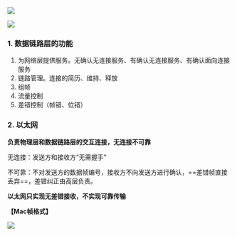 ![](https://iqqcode-blog.oss-cn-beijing.aliyuncs.com/img/20200720104109.png)

![](https://iqqcode-blog.oss-cn-beijing.aliyuncs.com/img/20200720104328.png)

### 1. 数据链路层的功能

1. 为网络层提供服务。无确认无连接服务、有确认无连接服务、有确认面向连接服务
2. 链路管理。连接的简历、维持、释放
3. 组帧
4. 流量控制
5. 差错控制（帧错、位错）

### 2. 以太网

**负责物理层和数据链路层的交互连接，无连接不可靠**

无连接：发送方和接收方“无需握手”

不可靠：不对发送方的数据帧编号，接收方不向发送方进行确认，==差错帧直接丢弃==，差错纠正由高层负责。

**以太网只实现无差错接收，不实现可靠传输**

**【Mac帧格式】**

![](https://iqqcode-blog.oss-cn-beijing.aliyuncs.com/img/20200720094716.png)

